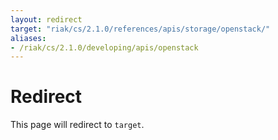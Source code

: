```yaml
---
layout: redirect
target: "riak/cs/2.1.0/references/apis/storage/openstack/"
aliases:
- /riak/cs/2.1.0/developing/apis/openstack
---
```


# Redirect

This page will redirect to `target`.
